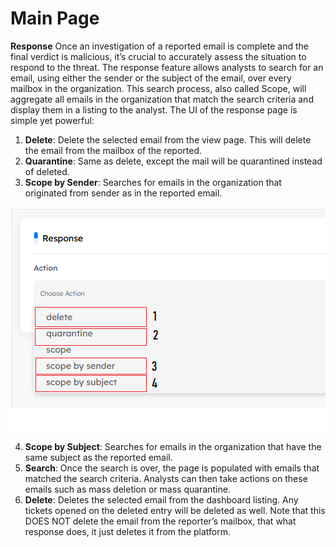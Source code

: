 # Main Page

**Response**
Once an investigation of a reported email is complete and the final verdict is malicious, it’s crucial to accurately assess the situation to respond to the threat. The response feature allows analysts to search for an email, using either the sender or the subject of the email, over every mailbox in the organization. This search process, also called Scope, will aggregate all emails in the organization that match the search criteria and display them in a listing to the analyst. The UI of the response page is simple yet powerful:

1. **Delete**: Delete the selected email from the view page. This will delete the email from the mailbox of the reported.
2. **Quarantine**: Same as delete, except the mail will be quarantined instead of deleted.
3. **Scope by Sender**: Searches for emails in the organization that originated from sender as in the reported email.

![Detect-Phish response main!](../../assets/detect/analyzedEmails/emails_response_actions.png "Detect-Phish response main")

4. **Scope by Subject**: Searches for emails in the organization that have the same subject as the reported email.
5. **Search**: Once the search is over, the page is populated with emails that matched the search criteria. Analysts can then take actions on these emails such as mass deletion or mass quarantine.
6. **Delete**: Deletes the selected email from the dashboard listing. Any tickets opened on the deleted entry will be deleted as well. Note that this DOES NOT delete the email from the reporter’s mailbox, that what response does, it just deletes it from the platform.